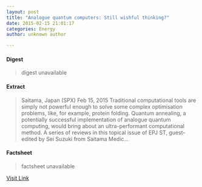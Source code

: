 ```yaml
---
layout: post
title: "Analogue quantum computers: Still wishful thinking?"
date: 2015-02-15 21:01:17
categories: Energy
author: unknown author

---
```



#### Digest
>digest unavailable

#### Extract
>Saitama, Japan (SPX) Feb 15, 2015 Traditional computational tools are simply not powerful enough to solve some complex optimisation problems, like, for example, protein folding. Quantum annealing, a potentially successful implementation of analogue quantum computing, would bring about an ultra-performant computational method. A series of reviews in this topical issue of EPJ ST, guest-edited by Sei Suzuki from Saitama Medic...

#### Factsheet
>factsheet unavailable

[Visit Link](http://www.spacedaily.com/reports/Analogue_quantum_computers_Still_wishful_thinking_999.html)


